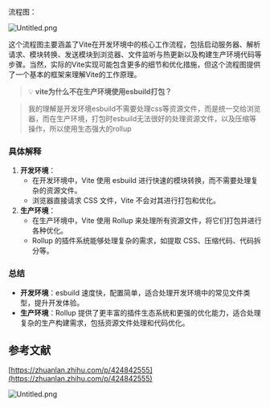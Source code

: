 
流程图：


![Untitled.png](/notion/images/2f22e69bad07c3eed60996ae726bc524.png)


这个流程图主要涵盖了Vite在开发环境中的核心工作流程，包括启动服务器、解析请求、模块转换、发送模块到浏览器、文件监听与热更新以及构建生产环境代码等步骤。当然，实际的Vite实现可能包含更多的细节和优化措施，但这个流程图提供了一个基本的框架来理解Vite的工作原理。


> 💡 **vite为什么不在生产环境使用esbuild打包？**

> 我的理解是开发环境esbuild不需要处理css等资源文件，而是统一交给浏览器，而在生产环境，打包时esbuild无法很好的处理资源文件，以及压缩等操作，所以使用生态强大的rollup

### 具体解释

1. **开发环境**：
    - 在开发环境中，Vite 使用 esbuild 进行快速的模块转换，而不需要处理复杂的资源文件。
    - 浏览器直接请求 CSS 文件，Vite 不会对其进行打包和优化。
2. **生产环境**：
    - 在生产环境中，Vite 使用 Rollup 来处理所有资源文件，将它们打包并进行各种优化。
    - Rollup 的插件系统能够处理复杂的需求，如提取 CSS、压缩代码、代码拆分等。

### 总结

- **开发环境**：esbuild 速度快，配置简单，适合处理开发环境中的常见文件类型，提升开发体验。
- **生产环境**：Rollup 提供了更丰富的插件生态系统和更强的优化能力，适合处理复杂的生产构建需求，包括资源文件处理和代码优化。

## 参考文献


[https://zhuanlan.zhihu.com/p/424842555](https://zhuanlan.zhihu.com/p/424842555)


![Untitled.png](/notion/images/abdcb766dabbd46dcaf6025cae9ab064.png)

